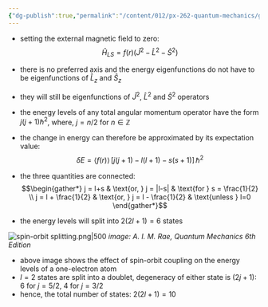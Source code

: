 ```yaml
---
{"dg-publish":true,"permalink":"/content/012/px-262-quantum-mechanics/g-additional-interactions/px-262-g7a-pure-spin-orbit-coupling/","noteIcon":"1","created":"2024-11-26T11:31:26.405+00:00","updated":"2024-12-21T14:23:31.271+00:00"}
---
```


- setting the external magnetic field to zero:
$$\hat H_{LS} = f(r) (\hat J^{2} - \hat L^{2} - \hat S^{2})$$
- there is no preferred axis and the energy eigenfunctions do not have to be eigenfunctions of $\hat L_z$ and $\hat S_z$
- they will still be eigenfunctions of $\hat J^{2}$, ${} \hat L^{2} {}$ and $\hat S^{2}$ operators
- the energy levels of any total angular momentum operator have the form $j(j+1)\hbar^{2}$, where, $j = n/2$ for $n\in \mathbb Z$

- the change in energy can therefore be approximated by its expectation value:
$$\delta E = \langle{f(r)}\rangle \, [j(j+1) - l(l+1) - s(s+1)] \, \hbar^{2}$$
- the three quantities are connected:
$$\begin{gather*}
	j = l+s &	\text{or, } j = |l-s| & \text{for } s = \frac{1}{2} \\
	j = l + \frac{1}{2} & \text{or, } j = l - \frac{1}{2} & \text{unless } l=0
\end{gather*}$$
- the energy levels will split into $2(2l +1) = 6$ states

![spin-orbit splitting.png|500](/img/user/pics/spin-orbit%20splitting.png)
*image: A. I. M. Rae, Quantum Mechanics 6th Edition* 

- above image shows the effect of spin-orbit coupling on the energy levels of a one-electron atom
- $l=2$ states are split into a doublet, degeneracy of either state is $(2j+1):$ $6$ for $j=5/2$, $4$ for $j=3/2$
- hence, the total number of states: $2(2 l +1) = 10$
